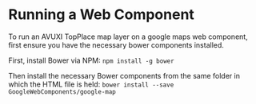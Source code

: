 Running a Web Component
=======================

To run an AVUXI TopPlace map layer on a google maps web component, first ensure you have the necessary bower components installed.

First, install Bower via NPM:
`npm install -g bower`

Then install the necessary Bower components from the same folder in which the HTML file is held:
`bower install --save GoogleWebComponents/google-map`

